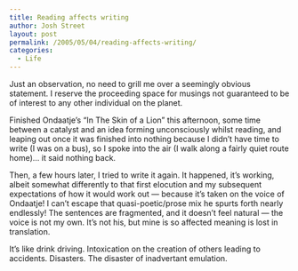 ```yaml
---
title: Reading affects writing
author: Josh Street
layout: post
permalink: /2005/05/04/reading-affects-writing/
categories:
  - Life
---
```

Just an observation, no need to grill me over a seemingly obvious statement. I reserve the proceeding space for musings not guaranteed to be of interest to any other individual on the planet.

Finished Ondaatje&#8217;s &#8220;In The Skin of a Lion&#8221; this afternoon, some time between a catalyst and an idea forming unconsciously whilst reading, and leaping out once it was finished into nothing because I didn&#8217;t have time to write (I was on a bus), so I spoke into the air (I walk along a fairly quiet route home)&#8230; it said nothing back.

Then, a few hours later, I tried to write it again. It happened, it&#8217;s working, albeit somewhat differently to that first elocution and my subsequent expectations of how it would work out &#8212; because it&#8217;s taken on the voice of Ondaatje! I can&#8217;t escape that quasi-poetic/prose mix he spurts forth nearly endlessly! The sentences are fragmented, and it doesn&#8217;t feel natural &#8212; the voice is not my own. It&#8217;s not his, but mine is so affected meaning is lost in translation.

It&#8217;s like drink driving. Intoxication on the creation of others leading to accidents. Disasters. The disaster of inadvertant emulation.
